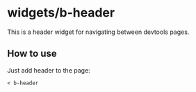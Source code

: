 # widgets/b-header

This is a header widget for navigating between devtools pages.

## How to use

Just add header to the page:

```
< b-header
```
